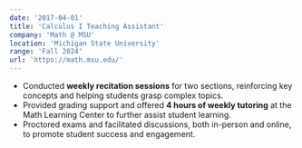 ```yaml
---
date: '2017-04-01'
title: 'Calculus I Teaching Assistant'
company: 'Math @ MSU'
location: 'Michigan State University'
range: 'Fall 2024'
url: 'https://math.msu.edu/'
---
```


- Conducted **weekly recitation sessions** for two sections, reinforcing key concepts and helping students grasp complex topics.
- Provided grading support and offered **4 hours of weekly tutoring** at the Math Learning Center to further assist student learning.
- Proctored exams and facilitated discussions, both in-person and online, to promote student success and engagement.
